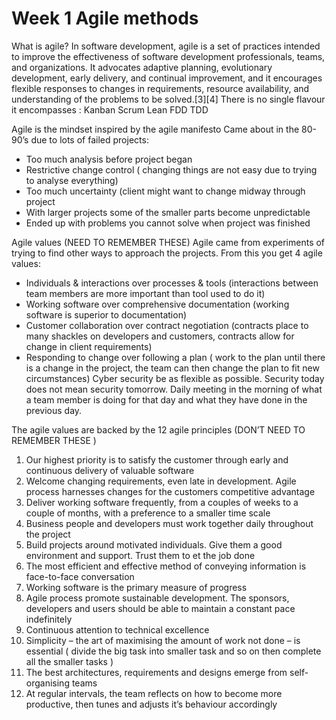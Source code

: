 # Week 1 Agile methods

What is agile?
In software development, agile is a set of practices intended to improve the effectiveness of software development professionals, teams, and organizations. It advocates adaptive planning, evolutionary development, early delivery, and continual improvement, and it encourages flexible responses to changes in requirements, resource availability, and understanding of the problems to be solved.[3][4]
There is no single flavour it encompasses :
Kanban
Scrum
Lean
FDD
TDD

Agile is the mindset inspired by the agile manifesto
Came about in the 80-90’s due to lots of failed projects:
-	Too much analysis before project began
-	Restrictive change control ( changing things are not easy due to trying to analyse everything)
-	Too much uncertainty (client might want to change midway through project
-	With larger projects some of the smaller parts become unpredictable
-	Ended up with problems you cannot solve when project was finished

Agile values (NEED TO REMEMBER THESE)
Agile came from experiments of trying to find other ways to approach the projects. From this you get 4 agile values:
-	Individuals & interactions over processes & tools (interactions between team members are more important than tool used to do it)
-	Working software over comprehensive documentation (working software is superior to documentation)
-	Customer collaboration over contract negotiation (contracts place to many shackles on developers and customers, contracts allow for change in client requirements)
-	Responding to change over following a plan ( work to the plan until there is a change in the project, the team can then change the plan to fit new circumstances)
Cyber security be as flexible as possible. Security today does not mean security tomorrow.
Daily meeting in the morning of what a team member is doing for that day and what they have done in the previous day.

The agile values are backed by the 12 agile principles (DON’T NEED TO REMEMBER THESE )
1.	Our highest priority is to satisfy the customer through early and continuous delivery of valuable software
2.	Welcome changing requirements, even late in development. Agile process harnesses changes for the customers competitive advantage
3.	Deliver working software frequently, from a couples of weeks to a couple of months, with a preference to a smaller time scale
4.	Business people and developers must work together daily throughout the project
5.	Build projects around motivated individuals. Give them a good environment and support. Trust them to et the job done
6.	The most efficient and effective method of conveying information is face-to-face conversation
7.	Working software is the primary measure of progress
8.	Agile process promote sustainable development. The sponsors, developers and users should be able to maintain a constant pace indefinitely
9.	Continuous attention to technical excellence
10.	Simplicity – the art of maximising the amount of work not done – is essential ( divide the big task into smaller task and so on then complete all the smaller tasks )
11.	The best architectures, requirements and designs emerge from self-organising teams
12.	At regular intervals, the team reflects on how to become more productive, then tunes and adjusts it’s behaviour accordingly
